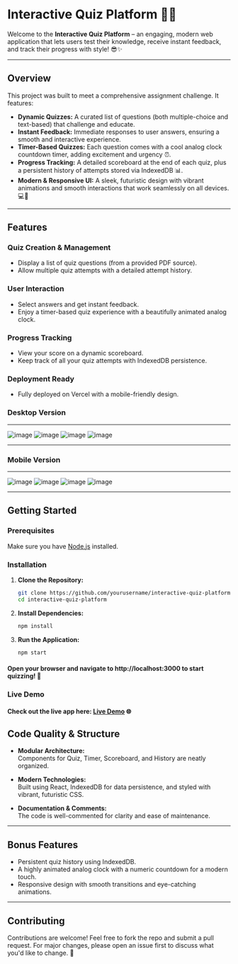 # Interactive Quiz Platform 🚀🎉

Welcome to the **Interactive Quiz Platform** – an engaging, modern web application that lets users test their knowledge, receive instant feedback, and track their progress with style! 😎✨

---

## Overview

This project was built to meet a comprehensive assignment challenge. It features:

- **Dynamic Quizzes:** A curated list of questions (both multiple-choice and text-based) that challenge and educate.
- **Instant Feedback:** Immediate responses to user answers, ensuring a smooth and interactive experience.
- **Timer-Based Quizzes:** Each question comes with a cool analog clock countdown timer, adding excitement and urgency ⏰.
- **Progress Tracking:** A detailed scoreboard at the end of each quiz, plus a persistent history of attempts stored via IndexedDB 📊.
- **Modern & Responsive UI:** A sleek, futuristic design with vibrant animations and smooth interactions that work seamlessly on all devices. 💻📱

---

## Features

### Quiz Creation & Management
- Display a list of quiz questions (from a provided PDF source).
- Allow multiple quiz attempts with a detailed attempt history.

### User Interaction
- Select answers and get instant feedback.
- Enjoy a timer-based quiz experience with a beautifully animated analog clock.

### Progress Tracking
- View your score on a dynamic scoreboard.
- Keep track of all your quiz attempts with IndexedDB persistence.

### Deployment Ready
- Fully deployed on Vercel with a mobile-friendly design.

### Desktop Version
---
![image](https://github.com/user-attachments/assets/9689877e-2ca9-4093-ad87-8829abc01c29)
![image](https://github.com/user-attachments/assets/83a2d218-d104-43a1-a298-e7012bb67a45)
![image](https://github.com/user-attachments/assets/83a0f8ad-6f33-40c5-aa96-5521f94f0bc9)
![image](https://github.com/user-attachments/assets/d3c640b0-a0f2-412b-882f-2324edc69a68)

---
### Mobile Version
---
![image](https://github.com/user-attachments/assets/162c56b2-6e4b-45a0-a20a-5cda0de5260b)
![image](https://github.com/user-attachments/assets/deba09da-4c32-4249-8b85-7315a48c3bbe)
![image](https://github.com/user-attachments/assets/479d4f02-958d-4f7e-a92b-466265a097d9)
![image](https://github.com/user-attachments/assets/262fe3e3-58cd-48cd-b8fa-2c743ff2cfd5)

---

## Getting Started

### Prerequisites
Make sure you have [Node.js](https://nodejs.org/) installed.

### Installation

1. **Clone the Repository:**
   ```bash
   git clone https://github.com/yourusername/interactive-quiz-platform.git
   cd interactive-quiz-platform
2. **Install Dependencies:**
   ```bash
   npm install
3. **Run the Application:**
   ```bash
   npm start
#### Open your browser and navigate to http://localhost:3000 to start quizzing! 🚀

### Live Demo
#### Check out the live app here: [Live Demo](https://interactive-quiz-platform-seven.vercel.app/) 🌐

## Code Quality & Structure

- **Modular Architecture:**  
  Components for Quiz, Timer, Scoreboard, and History are neatly organized.

- **Modern Technologies:**  
  Built using React, IndexedDB for data persistence, and styled with vibrant, futuristic CSS.

- **Documentation & Comments:**  
  The code is well-commented for clarity and ease of maintenance.

---

## Bonus Features

- Persistent quiz history using IndexedDB.
- A highly animated analog clock with a numeric countdown for a modern touch.
- Responsive design with smooth transitions and eye-catching animations.

---

## Contributing

Contributions are welcome! Feel free to fork the repo and submit a pull request. For major changes, please open an issue first to discuss what you'd like to change. 🤝

